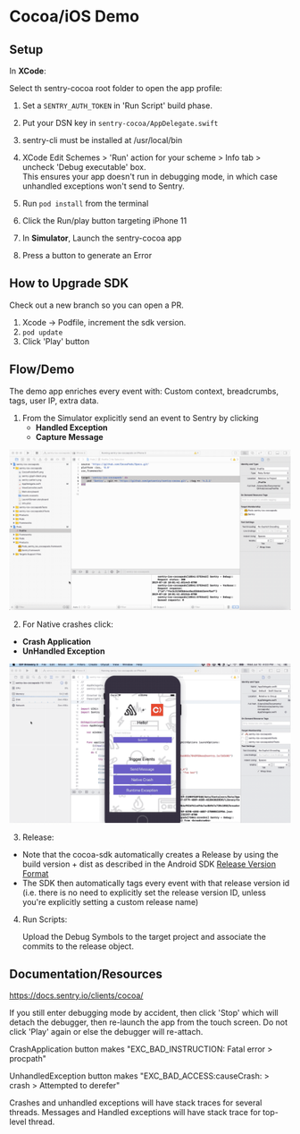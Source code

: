 # Cocoa/iOS Demo

## Setup

In **XCode**:

Select th sentry-cocoa root folder to open the app profile:

1. Set a `SENTRY_AUTH_TOKEN` in 'Run Script' build phase.

2. Put your DSN key in `sentry-cocoa/AppDelegate.swift`

2. sentry-cli must be installed at /usr/local/bin

3. XCode Edit Schemes > 'Run' action for your scheme > Info tab > uncheck 'Debug executable' box.  
This ensures your app doesn't run in debugging mode, in which case unhandled exceptions won't send to Sentry.

3. Run `pod install` from the terminal

4. Click the Run/play button targeting iPhone 11

4. In **Simulator**, Launch the sentry-cocoa app

5. Press a button to generate an Error

## How to Upgrade SDK
Check out a new branch so you can open a PR.    
1. Xcode -> Podfile, increment the sdk version.
2. `pod update`
2. Click 'Play' button

## Flow/Demo

The demo app enriches every event with: Custom context, breadcrumbs, tags, user IP, extra data.

1. From the Simulator explicitly send an event to Sentry by clicking
    - **Handled Exception**
    - **Capture Message**

![Send Message](cocoa-send-message.gif)

2. For Native crashes click:

- **Crash Application**
- **UnHandled Exception**

![Native Crash / Runtime Error](cocoa-native-crash.gif)

3. Release:

- Note that the cocoa-sdk automatically creates a Release by using the build version + dist as described in the Android SDK [Release Version Format](https://docs.sentry.io/platforms/android/#release-version-format) 
- The SDK then automatically tags every event with that release version id (i.e. there is no need to explicitly set the release version ID, unless you're explicitly setting a custom release name)

4. Run Scripts:
    
    Upload the Debug Symbols to the target project and associate the commits to the release object.

## Documentation/Resources

https://docs.sentry.io/clients/cocoa/

If you still enter debugging mode by accident, then click 'Stop' which will detach the debugger, then re-launch the app from the touch screen. Do not click 'Play' again or else the debugger will re-attach.

CrashApplication button makes "EXC_BAD_INSTRUCTION: Fatal error > procpath"

UnhandledException button makes "EXC_BAD_ACCESS:causeCrash: > crash > Attempted to derefer"

Crashes and unhandled exceptions will have stack traces for several threads. Messages and Handled exceptions will have stack trace for top-level thread.
